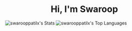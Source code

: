 <h1 align="center">Hi, I'm Swaroop</h1>

![swarooppatilx's Stats](https://github-readme-stats.vercel.app/api?username=swarooppatilx&theme=midnight-purple&show_icons=true&hide_border=false&count_private=true)
![swarooppatilx's Top Languages](https://github-readme-stats.vercel.app/api/top-langs/?username=swarooppatilx&theme=midnight-purple&show_icons=true&hide_border=false&layout=compact)
